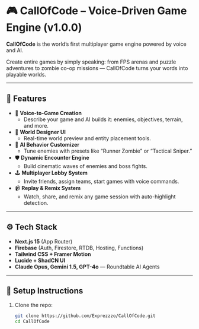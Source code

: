 # 🎮 CallOfCode – Voice-Driven Game Engine (v1.0.0)

**CallOfCode** is the world’s first multiplayer game engine powered by voice and AI.

Create entire games by simply speaking: from FPS arenas and puzzle adventures to zombie co-op missions — CallOfCode turns your words into playable worlds.

---

## 🚀 Features

- 🎤 **Voice-to-Game Creation**
  - Describe your game and AI builds it: enemies, objectives, terrain, and more.
- 🎨 **World Designer UI**
  - Real-time world preview and entity placement tools.
- 🧠 **AI Behavior Customizer**
  - Tune enemies with presets like “Runner Zombie” or “Tactical Sniper.”
- 🛡️ **Dynamic Encounter Engine**
  - Build cinematic waves of enemies and boss fights.
- 🕹️ **Multiplayer Lobby System**
  - Invite friends, assign teams, start games with voice commands.
- 📹 **Replay & Remix System**
  - Watch, share, and remix any game session with auto-highlight detection.

---

## ⚙️ Tech Stack

- **Next.js 15** (App Router)
- **Firebase** (Auth, Firestore, RTDB, Hosting, Functions)
- **Tailwind CSS + Framer Motion**
- **Lucide + ShadCN UI**
- **Claude Opus, Gemini 1.5, GPT-4o** — Roundtable AI Agents

---

## 🔐 Setup Instructions

1. Clone the repo:
   ```bash
   git clone https://github.com/Exprezzzo/CallOfCode.git
   cd CallOfCode

